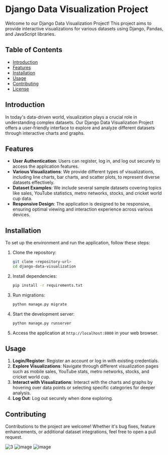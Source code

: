 # Django Data Visualization Project

Welcome to our Django Data Visualization Project! This project aims to provide interactive visualizations for various datasets using Django, Pandas, and JavaScript libraries.

## Table of Contents

- [Introduction](#introduction)
- [Features](#features)
- [Installation](#installation)
- [Usage](#usage)
- [Contributing](#contributing)
- [License](#license)

## Introduction

In today's data-driven world, visualization plays a crucial role in understanding complex datasets. Our Django Data Visualization Project offers a user-friendly interface to explore and analyze different datasets through interactive charts and graphs.

## Features

- **User Authentication**: Users can register, log in, and log out securely to access the application features.
- **Various Visualizations**: We provide different types of visualizations, including line charts, bar charts, and scatter plots, to represent diverse datasets effectively.
- **Dataset Examples**: We include several sample datasets covering topics like sales, YouTube statistics, metro networks, stocks, and cricket world cup data.
- **Responsive Design**: The application is designed to be responsive, ensuring optimal viewing and interaction experience across various devices.

## Installation

To set up the environment and run the application, follow these steps:

1. Clone the repository:
    ```bash
    git clone <repository-url>
    cd django-data-visualization
    ```

2. Install dependencies:
    ```bash
    pip install -r requirements.txt
    ```

3. Run migrations:
    ```bash
    python manage.py migrate
    ```

4. Start the development server:
    ```bash
    python manage.py runserver
    ```

5. Access the application at `http://localhost:8000` in your web browser.

## Usage

1. **Login/Register**: Register an account or log in with existing credentials.
2. **Explore Visualizations**: Navigate through different visualization pages such as mobile sales, YouTube stats, metro networks, stocks, and cricket world cup.
3. **Interact with Visualizations**: Interact with the charts and graphs by hovering over data points or selecting specific categories for deeper analysis.
4. **Log Out**: Log out securely when done exploring.

## Contributing

Contributions to the project are welcome! Whether it's bug fixes, feature enhancements, or additional dataset integrations, feel free to open a pull request.

![3](https://github.com/Sandesh-Pol/Data-Analysis/assets/135794224/8b8376ff-043d-4eaa-bb46-b92887c4c56c)
![image](https://github.com/Sandesh-Pol/Data-Analysis/assets/135794224/8584175f-812f-437b-a606-f01f40d8d809)
![image](https://github.com/Sandesh-Pol/Data-Analysis/assets/135794224/7072ec6d-b00c-4057-843e-419688134ff5)


